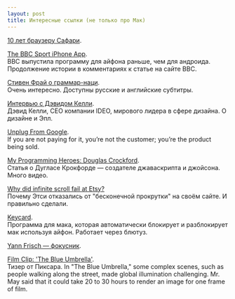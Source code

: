 ```yaml
---
layout: post
title: Интересные ссылки (не только про Мак)
---
```


[10 лет браузеру Сафари](http://donmelton.com/2013/01/07/macworld-2003-keynote/).<br>

[The BBC Sport iPhone App](http://www.bbc.co.uk/blogs/bbcinternet/2013/01/sport_app.html?postId=114875291).<br>BBC выпустила программу для айфона раньше, чем для андроида. Продолжение истории в комментариях к статье на сайте BBC.

[Стивен Фрай о граммар-наци](http://www.youtube.com/watch?v=J7E-aoXLZGY&feature=player_embedded).<br>Очень интересно. Доступны русские и английские субтитры.

[Интервью с Дэвидом Келли](http://www.cbsnews.com/video/watch/?id=50138327n).<br>Дэвид Келли, CEO компании IDEO, мирового лидера в сфере дизайна. О дизайне и Эпл.

[Unplug From Google](http://www.slashgeek.net/2013/01/06/unplug-from-google/).<br> 
If you are not paying for it, you’re not the customer; you’re the product being sold.

[My Programming Heroes: Douglas Crockford](http://www.jblotus.com/2013/01/05/my-programming-heroes-douglas-crockford/).<br>Статья о Дугласе Крокфорде — создателе джаваскрипта и джойсона. Много видео.

[Why did infinite scroll fail at Etsy?](http://danwin.com/2013/01/infinite-scroll-fail-etsy/)<br>Почему Этси отказались от "бесконечной прокрутки" на своём сайте. И правильно сделали.

[Keycard](http://www.imore.com/iphone-proximity-sensor-locks-mac-keycard-mac).<br>Программа для мака, которая автоматически блокирует и разблокирует мак используя айфон. Работает через блютуз. 

[Yann Frisch — фокусник](http://www.youtube.com/watch?v=FUv-Q6EgEFI).<br>

[Film Clip: 'The Blue Umbrella'](http://www.youtube.com/watch?v=lVFNRrL79w0&feature=player_embedded).<br>Тизер от Пиксара.
In "The Blue Umbrella," some complex scenes, such as people walking along the street, made global illumination challenging. Mr. May said that it could take 20 to 30 hours to render an image for one frame of film.